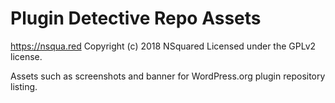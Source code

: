 # Plugin Detective Repo Assets #
https://nsqua.red
Copyright (c) 2018 NSquared
Licensed under the GPLv2 license.

Assets such as screenshots and banner for WordPress.org plugin repository listing.